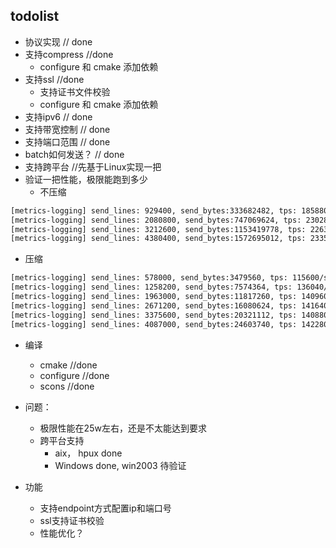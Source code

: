 ## todolist
- 协议实现  // done
- 支持compress //done
    - configure 和 cmake 添加依赖 
- 支持ssl //done
    - 支持证书文件校验
    - configure 和 cmake 添加依赖 
- 支持ipv6      // done
- 支持带宽控制   // done
- 支持端口范围   // done
- batch如何发送？ // done
- 支持跨平台  //先基于Linux实现一把
- 验证一把性能，极限能跑到多少
    - 不压缩
```bash
[metrics-logging] send_lines: 929400, send_bytes:333682482, tps: 185880/s, 63.6449 MB/s
[metrics-logging] send_lines: 2080800, send_bytes:747069624, tps: 230280/s, 78.8473 MB/s
[metrics-logging] send_lines: 3212600, send_bytes:1153419778, tps: 226360/s, 77.5051 MB/s
[metrics-logging] send_lines: 4380400, send_bytes:1572695012, tps: 233560/s, 79.9704 MB/s
```
- 压缩
```bash
[metrics-logging] send_lines: 578000, send_bytes:3479560, tps: 115600/s, 0.663673 MB/s
[metrics-logging] send_lines: 1258200, send_bytes:7574364, tps: 136040/s, 0.781022 MB/s
[metrics-logging] send_lines: 1963000, send_bytes:11817260, tps: 140960/s, 0.809268 MB/s
[metrics-logging] send_lines: 2671200, send_bytes:16080624, tps: 141640/s, 0.813172 MB/s
[metrics-logging] send_lines: 3375600, send_bytes:20321112, tps: 140880/s, 0.808809 MB/s
[metrics-logging] send_lines: 4087000, send_bytes:24603740, tps: 142280/s, 0.816846 MB/s
```
- 编译
    - cmake //done  
    - configure //done
    - scons //done
- 问题：
    - 极限性能在25w左右，还是不太能达到要求
    - 跨平台支持
        - aix， hpux done
        - Windows done, win2003 待验证

- 功能
    - 支持endpoint方式配置ip和端口号
    - ssl支持证书校验
    - 性能优化？